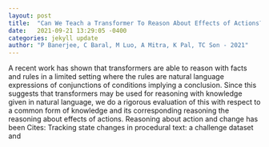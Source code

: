 ```yaml
---
layout: post
title:  "Can We Teach a Transformer To Reason About Effects of Actions?"
date:   2021-09-21 13:29:05 -0400
categories: jekyll update
author: "P Banerjee, C Baral, M Luo, A Mitra, K Pal, TC Son - 2021"
---
```

A recent work has shown that transformers are able to reason with facts and rules in a limited setting where the rules are natural language expressions of conjunctions of conditions implying a conclusion. Since this suggests that transformers may be used for reasoning with knowledge given in natural language, we do a rigorous evaluation of this with respect to a common form of knowledge and its corresponding reasoning the reasoning about effects of actions. Reasoning about action and change has been Cites: Tracking state changes in procedural text: a challenge dataset and